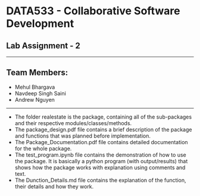 # DATA533 - Collaborative Software Development  
## Lab Assignment - 2  
---
## Team Members:
+ Mehul Bhargava 
+ Navdeep Singh Saini 
+ Andrew Nguyen
---
+ The folder realestate is the package, containing all of the sub-packages and their respective modules/classes/methods.   
+ The package_design.pdf file contains a brief description of the package and functions that was planned before implementation.  
+ The Package_Documentation.pdf file contains detailed documentation for the whole package.
+ The test_program.ipynb file contains the demonstration of how to use the package. It is basically a python program (with output/results) that shows how the package works with explanation using comments and text. 
+ The Dunction_Details.md file contains the explanation of the function, their details and how they work. 
